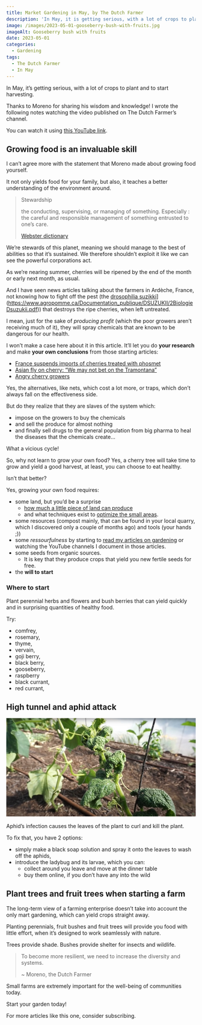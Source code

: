 ```yaml
---
title: Market Gardening in May, by The Dutch Farmer
description: 'In May, it is getting serious, with a lot of crops to plant and to start harvesting.'
image: /images/2023-05-01-gooseberry-bush-with-fruits.jpg
imageAlt: Gooseberry bush with fruits
date: 2023-05-01
categories:
  - Gardening
tags:
  - The Dutch Farmer
  - In May
---
```


In May, it’s getting serious, with a lot of crops to plant and to start harvesting.

Thanks to Moreno for sharing his wisdom and knowledge! I wrote the following notes watching the video published on The Dutch Farmer’s channel.

<!-- more -->

You can watch it using [this YouTube link](https://www.youtube.com/watch?v=y-pugIGF5TU).

## Growing food is an invaluable skill

I can’t agree more with the statement that Moreno made about growing food yourself.

It not only yields food for your family, but also, it teaches a better understanding of the environment around.

> Stewardship
>
> the conducting, supervising, or managing of something. Especially : the careful and responsible management of something entrusted to one’s care.
>
> [Webster dictionary](https://www.merriam-webster.com/dictionary/stewardship)

We’re stewards of this planet, meaning we should manage to the best of abilities so that it’s sustained. We therefore shouldn’t exploit it like we can see the powerful corporations act.

As we’re nearing summer, cherries will be ripened by the end of the month or early next month, as usual.

And I have seen news articles talking about the farmers in Ardèche, France, not knowing how to fight off the pest (the [drosophilia suzikki](https://www.agropomme.ca/Documentation_publique/DSUZUKII/2BiologieDsuzukii.pdf)](https://www.agropomme.ca/Documentation_publique/DSUZUKII/2BiologieDsuzukii.pdf)) that destroys the ripe cherries, when left untreated.

I mean, just for the sake of _producing profit_ (which the poor growers aren’t receiving much of it), they will spray chemicals that are known to be dangerous for our health.

I won’t make a case here about it in this article. It’ll let you do **your research** and make **your own conclusions** from those starting articles:

- [France suspends imports of cherries treated with phosmet](https://agriculture.gouv.fr/la-france-suspend-les-importations-de-cerises-traitees-au-phosmet)
- [Asian fly on cherry: “We may not bet on the Tramontana”](https://www.pleinchamp.com/actualite/mouche-asiatique-sur-cerise-on-ne-va-peut-etre-pas-miser-sur-la-tramontane)
- [Angry cherry growers](https://www.lafranceagricole.fr/cultures/article/836985/les-producteurs-de-cerises-en-colere)

Yes, the alternatives, like nets, which cost a lot more, or traps, which don’t always fall on the effectiveness side.

But do they realize that they are slaves of the system which:

- impose on the growers to buy the chemicals
- and sell the produce for almost nothing
- and finally sell drugs to the general population from big pharma to heal the diseases that the chemicals create…

What a vicious cycle!

So, why not learn to grow your own food? Yes, a cherry tree will take time to grow and yield a good harvest, at least, you can choose to eat healthy.

Isn’t that better?

Yes, growing your own food requires:

- some land, but you’d be a surprise
  - [how much a little piece of land can produce](https://www.youtube.com/watch?v=D1q8PlgPOIs)
  - and what techniques exist to [optimize the small areas](https://www.youtube.com/watch?v=Y9ysNE5bLdk).
- some resources (compost mainly, that can be found in your local quarry, which I discovered only a couple of months ago) and tools (your hands ;))
- some _ressourfulness_ by starting to [read my articles on gardening](../../../tag/gardening) or watching the YouTube channels I document in those articles.
- some seeds from organic sources.
  - It is key that they produce crops that yield you new fertile seeds for free.
- the **will to start**

### Where to start

Plant perennial herbs and flowers and bush berries that can yield quickly and in surprising quantities of healthy food.

Try:

- comfrey,
- rosemary,
- thyme,
- vervain,
- goji berry,
- black berry,
- gooseberry,
- raspberry
- black currant,
- red currant,

## High tunnel and aphid attack

![Aphids suck juice out of the leaves of plant to look like the above](images/aphids-suck-juice-out-of-the-leaves-of-plant-to-look-like-the-above.jpg 'Credits: image from the vlog of The Dutch Farmer')

Aphid’s infection causes the leaves of the plant to curl and kill the plant.

To fix that, you have 2 options:

- simply make a black soap solution and spray it onto the leaves to wash off the aphids,
- introduce the ladybug and its larvae, which you can:
  - collect around you leave and move at the dinner table
  - buy them online, if you don’t have any into the wild

## Plant trees and fruit trees when starting a farm

The long-term view of a farming enterprise doesn’t take into account the only mart gardening, which can yield crops straight away.

Planting perennials, fruit bushes and fruit trees will provide you food with little effort, when it’s designed to work seamlessly with nature.

Trees provide shade. Bushes provide shelter for insects and wildlife.

> To become more resilient, we need to increase the diversity and systems.
>
> ~ Moreno, the Dutch Farmer

Small farms are extremely important for the well-being of communities today.

Start your garden today!

For more articles like this one, consider subscribing.
